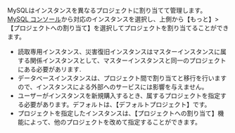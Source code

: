 MySQLはインスタンスを異なるプロジェクトに割り当てて管理します。 [MySQL コンソール](https://console.cloud.tencent.com/cdb/ )から対応のインスタンスを選択し、上側から【もっと】>【プロジェクトへの割り当て】を選択してプロジェクトを割り当てることができます。

- 読取専用インスタンス、災害復旧インスタンスはマスターインスタンスに属する関係インスタンスとして、マスターインスタンスと同一のプロジェクトにある必要があリます.
- データベースインスタンスは、プロジェクト間で割り当てと移行を行いますので、インスタンスによる外部へのサービスには影響を与えません。
- ユーザーがインスタンスを新規購入するとき、属するプロジェクトを指定する必要があります。デフォルトは、【デフォルトプロジェクト】です。
- プロジェクトを指定したインスタンスは、【プロジェクトへの割り当て】機能によって、他のプロジェクトを改めて指定することができます。

